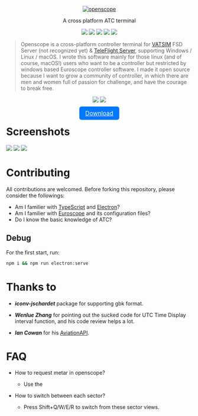 <p align=center>
  <a href="https://openvmsys.cn/openscope">
    <img alt="openscope" src="https://openvmsys.cn/openscope/img/logo.svg">
  </a>
</p>

<p align=center>
A cross platform ATC terminal
</p>

<p align=center>
  <img src="https://img.shields.io/github/package-json/v/Ericple/openscope-project?style=flat-square">
  <img src="https://img.shields.io/github/license/Ericple/openscope-project?logo=github&style=flat-square">
  <img src="https://img.shields.io/github/issues/Ericple/openscope-project?style=flat-square">
  <img src="https://img.shields.io/github/package-json/dependency-version/Ericple/openscope-project/electron?style=flat-square">
  <img src="https://img.shields.io/github/stars/Ericple/openscope-project?style=social">
</p>

> Openscope is a cross-platform controller terminal for [VATSIM](https://vatsim.net/) FSD Server (not recognized yet) & [TeleFlight Server](https://openvmsys.cn/tfs/#/), supporting Windows / Linux / macOS. I wrote this software mainly for those linux (and of course, macOS!) users who want to be a controller but restricted by windows based Euroscope controller software. I made it open source because I want to grow a community of controller, in which there are men and women full of passion for challenge, and have the courage to break free.

<p align=center>
<img src="https://img.shields.io/github/v/release/Ericple/openscope-project?include_prereleases&style=for-the-badge">
<img src="https://img.shields.io/github/downloads/Ericple/openscope-project/total?style=for-the-badge"><br>
<a href="https://github.com/Ericple/openscope-project/releases/latest" style="position: relative;width:120px;height:40px;border-radius:6px;background-color:rgb(0, 119, 255);color:white;border:none;font-size:16px;top:16px;cursor:pointer;padding:8px 16px 8px 16px">Download</a>
</p>

# Screenshots

![](https://openvmsys.cn/openscope/img/Openscope5.png)
![](https://openvmsys.cn/openscope/img/Openscope1.png)
![](https://openvmsys.cn/openscope/img/Openscope2.png)


# Contributing

All contributions are welcomed. Before forking this repository, please consider the followings:

- Am I familier with [TypeScript](https://www.typescriptlang.org/) and [Electron](https://electronjs.org/)?
- Am I familier with [Euroscope](https://www.euroscope.hu/wp/) and its configuration files?
- Do I know the basic knowledge of ATC?

## Debug

For the first start, run:

```bash
npm i && npm run electron:serve
```

# Thanks to

- ***iconv-jschardet*** package for supporting gbk format.


- ***Wenlue Zhang*** for pointing out the sucked code for UTC Time Display interval function, and his code review helps a lot.

- ***Ian Cowan*** for his [AviationAPI](https://aviationapi.com/about).

# FAQ

- How to request metar in openscope?
  - Use the 

- How to switch between each sector?
  - Press Shift+Q/W/E/R to switch from these sector views.